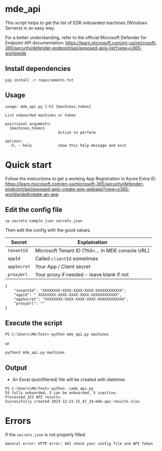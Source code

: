 # mde_api

This script helps to get the list of EDR onboarded machines (Windows Servers) in an easy way.

For a better understanding, refer to the official Microsoft Defender for Endpoint API documentation: https://learn.microsoft.com/en-us/microsoft-365/security/defender-endpoint/api/exposed-apis-list?view=o365-worldwide

## Install dependencies

```
pip install -r requirements.txt
```

## Usage

```
usage: mde_api.py [-h] {machines,token}

List onboarded machines or token

positional arguments:
  {machines,token}
                        Action to perform

options:
  -h, --help            show this help message and exit
```

# Quick start

Follow the instructions to get a working App Registration in Azure Entra ID.
https://learn.microsoft.com/en-us/microsoft-365/security/defender-endpoint/api/exposed-apis-create-app-webapp?view=o365-worldwide#create-an-app

## Edit the config file
```
cp secrets-sample.json secrets.json
```

Then edit the config with the good values.

| Secret | Explaination |
|----------|--------------|
|`tenantId`| Microsoft Tenant ID (?tid=... in MDE console URL) |
|`appId`| Called `clientId` sometimes |
|`appSecret`| Your App / Client secret |
|`proxyUrl`| Your proxy if needed - leave blank if not |

```
{
    "tenantId": "XXXXXXXX-XXXX-XXXX-XXXX-XXXXXXXXXXXX",
    "appId": " XXXXXXXX-XXXX-XXXX-XXXX-XXXXXXXXXXXX",
    "appSecret": "XXXXXXXX-XXXX-XXXX-XXXX-XXXXXXXXXXXX",
    "proxyUrl": ""
}
```

## Execute the script

```
PS C:\Users\Me\Test> python mde_api.py machines
```

or

```
python3 mde_api.py machines
```

## Output

- An Excel (autofiltered) file will be created with datetime.

```
PS C:\Users\Me\Test> python .\mde_api.py
55 fully onboarded, 5 can be onboarded, 5 inactive.
Processed 323 API results.
Successfully created 2023-12-21-15_47_24-mde-api-results.xlsx
```

# Errors

If the `secrets.json` is not properly filled.
```
General error: HTTP error: 401 check your config file and API Token
```
